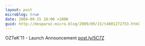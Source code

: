 ```yaml
---
layout: post
microblog: true
date: 2009-09-15 10:00 +1000
guid: http://desparoz.micro.blog/2009/09/15/t4001272753.html
---
```

OZTeK'11 - Launch Announcement [post.ly/5C7Z](http://post.ly/5C7Z)
